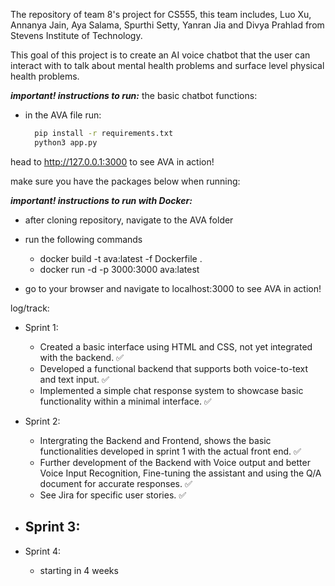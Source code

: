 The repository of team 8's project for CS555, this team includes, Luo Xu, Annanya Jain, Aya Salama, Spurthi Setty, Yanran Jia and Divya Prahlad from Stevens Institute of Technology.

This goal of this project is to create an AI voice chatbot that the user can interact with to talk about mental health problems and surface level physical health problems.

**_important! instructions to run:_**
the basic chatbot functions:

- in the AVA file run:
  ```bash
    pip install -r requirements.txt
    python3 app.py
  ```

head to http://127.0.0.1:3000 to see AVA in action!

make sure you have the packages below when running:

**_important! instructions to run with Docker:_**

- after cloning repository, navigate to the AVA folder
- run the following commands

  - docker build -t ava:latest -f Dockerfile .
  - docker run -d -p 3000:3000 ava:latest

- go to your browser and navigate to localhost:3000 to see AVA in action!

log/track:

- Sprint 1:

  - Created a basic interface using HTML and CSS, not yet integrated with the backend. ✅
  - Developed a functional backend that supports both voice-to-text and text input. ✅
  - Implemented a simple chat response system to showcase basic functionality within a minimal interface. ✅

- Sprint 2:
  - Intergrating the Backend and Frontend, shows the basic functionalities developed in sprint 1 with the actual front end. ✅
  - Further development of the Backend with Voice output and better Voice Input Recognition, Fine-tuning the assistant and using the Q/A document for accurate responses. ✅
  - See Jira for specific user stories. ✅
- Sprint 3:
  -
- Sprint 4:
  - starting in 4 weeks
